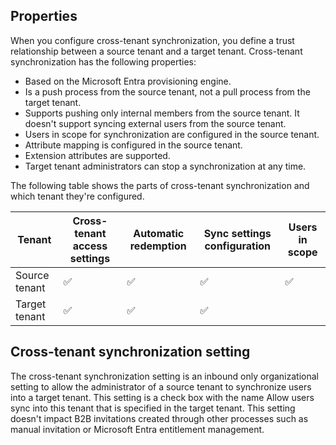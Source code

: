 ## Properties

When you configure cross-tenant synchronization, you define a trust relationship between a source tenant and a target tenant. Cross-tenant synchronization has the following properties:

- Based on the Microsoft Entra provisioning engine.
- Is a push process from the source tenant, not a pull process from the target tenant.
- Supports pushing only internal members from the source tenant. It doesn't support syncing external users from the source tenant.
- Users in scope for synchronization are configured in the source tenant.
- Attribute mapping is configured in the source tenant.
- Extension attributes are supported.
- Target tenant administrators can stop a synchronization at any time.

The following table shows the parts of cross-tenant synchronization and which tenant they're configured.

| Tenant       | Cross-tenant access settings | Automatic redemption | Sync settings configuration | Users in scope |
|--------------|------------------------------|-----------------------|----------------------------|----------------|
| Source tenant | ✅                          | ✅                    | ✅                          | ✅             |
| Target tenant | ✅                          | ✅                    | ✅                          |                |

## Cross-tenant synchronization setting

The cross-tenant synchronization setting is an inbound only organizational setting to allow the administrator of a source tenant to synchronize users into a target tenant. This setting is a check box with the name Allow users sync into this tenant that is specified in the target tenant. This setting doesn't impact B2B invitations created through other processes such as manual invitation or Microsoft Entra entitlement management.